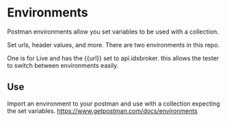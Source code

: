 # Environments

Postman environments allow you set variables to be used with a collection.

Set urls, header values, and more. There are two environments in this repo.

One is for Live and has the {{url}} set to api.idxbroker. this allows the tester
to switch between environments easily.

## Use

Import an environment to your postman and use with a collection expecting the set variables.
https://www.getpostman.com/docs/environments
